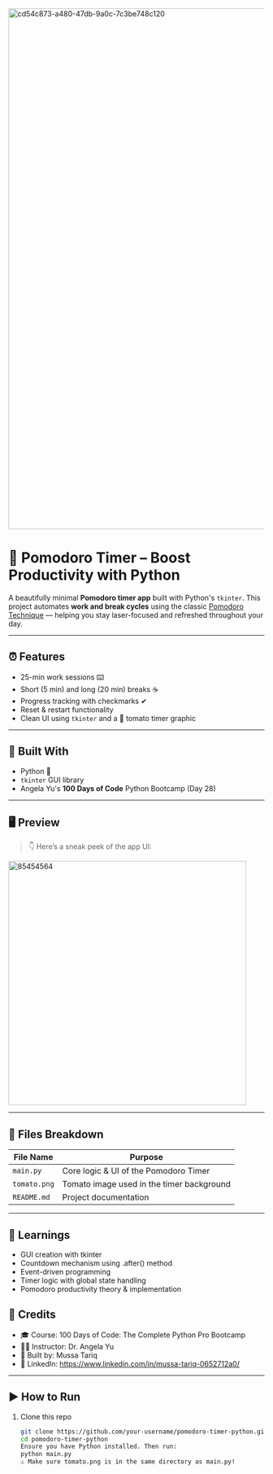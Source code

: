 <img width="1536" height="1024" alt="cd54c873-a480-47db-9a0c-7c3be748c120" src="https://github.com/user-attachments/assets/c8a36036-3b87-4d9f-a893-93e20966e60f" />

# 🍅 Pomodoro Timer – Boost Productivity with Python

A beautifully minimal **Pomodoro timer app** built with Python's `tkinter`. This project automates **work and break cycles** using the classic [Pomodoro Technique](https://en.wikipedia.org/wiki/Pomodoro_Technique) — helping you stay laser-focused and refreshed throughout your day.

---

## ⏰ Features

- 25-min work sessions ⌨️  
- Short (5 min) and long (20 min) breaks ☕  
- Progress tracking with checkmarks ✔  
- Reset & restart functionality  
- Clean UI using `tkinter` and a 🍅 tomato timer graphic  

---

## 🧠 Built With

- Python 🐍
- `tkinter` GUI library
- Angela Yu's **100 Days of Code** Python Bootcamp (Day 28)

---

## 🖥 Preview

> 👇 Here’s a sneak peek of the app UI:

<img width="468" height="480" alt="85454564" src="https://github.com/user-attachments/assets/7fbb1fcc-6079-4c3d-845c-81a99d106810" />

---

## 📁 Files Breakdown

| File Name     | Purpose                                     |
|---------------|---------------------------------------------|
| `main.py`     | Core logic & UI of the Pomodoro Timer       |
| `tomato.png`  | Tomato image used in the timer background   |
| `README.md`   | Project documentation                       |

---
## 🎯 Learnings
- GUI creation with tkinter
- Countdown mechanism using .after() method
- Event-driven programming
- Timer logic with global state handling
- Pomodoro productivity theory & implementation

## 🙌 Credits
- 🎓 Course: 100 Days of Code: The Complete Python Pro Bootcamp
- 👩‍🏫 Instructor: Dr. Angela Yu
- 🐍 Built by: Mussa Tariq
- 🔗 LinkedIn: https://www.linkedin.com/in/mussa-tariq-0652712a0/


---

## ▶️ How to Run

1. Clone this repo  
   ```bash
   git clone https://github.com/your-username/pomodoro-timer-python.git
   cd pomodoro-timer-python
   Ensure you have Python installed. Then run:
   python main.py
   ⚠️ Make sure tomato.png is in the same directory as main.py!

